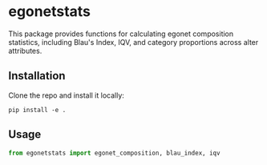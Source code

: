 # egonetstats

This package provides functions for calculating egonet composition statistics, including Blau's Index, IQV, and category proportions across alter attributes.

## Installation

Clone the repo and install it locally:

```
pip install -e .
```

## Usage

```python
from egonetstats import egonet_composition, blau_index, iqv
```
